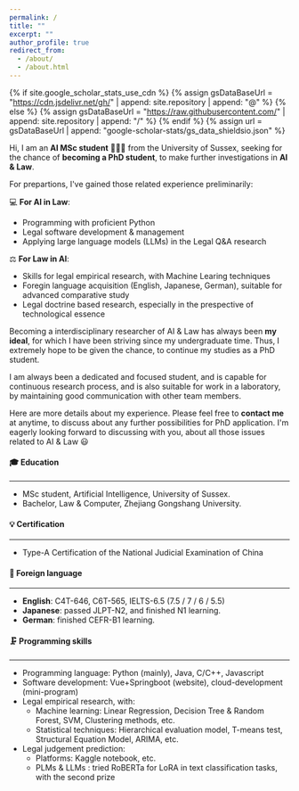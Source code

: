 ```yaml
---
permalink: /
title: ""
excerpt: ""
author_profile: true
redirect_from: 
  - /about/
  - /about.html
---
```


{% if site.google_scholar_stats_use_cdn %}
{% assign gsDataBaseUrl = "https://cdn.jsdelivr.net/gh/" | append: site.repository | append: "@" %}
{% else %}
{% assign gsDataBaseUrl = "https://raw.githubusercontent.com/" | append: site.repository | append: "/" %}
{% endif %}
{% assign url = gsDataBaseUrl | append: "google-scholar-stats/gs_data_shieldsio.json" %}

<span class='anchor' id='about-me'></span>

Hi, I am an __AI MSc student__ 👨🏻‍💻 from the University of Sussex, seeking for the chance of __becoming a PhD student__, to make further investigations in __AI & Law__.  


For prepartions, I've gained those related experience preliminarily:  
  
💻 __For AI in Law__:
* Programming with proficient Python 
* Legal software development & management
* Applying large language models (LLMs) in the Legal Q&A research

⚖️ __For Law in AI__:
* Skills for legal empirical research, with Machine Learing techniques
* Foregin language acquisition (English, Japanese, German), suitable for advanced comparative study
* Legal doctrine based research, especially in the prespective of technological essence

Becoming a interdisciplinary researcher of AI & Law has always been __my ideal__, for which I have been striving since my undergraduate time. Thus, I extremely hope to be given the chance, to continue my studies as a PhD student.

I am always been a dedicated and focused student, and is capable for continuous research process, and is also suitable for work in a laboratory, by maintaining good communication with other team members. 

Here are more details about my experience. Please feel free to __contact me__ at anytime, to discuss about any further possibilities for PhD application. I'm eagerly looking forward to discussing with you, about all those issues related to AI & Law 😃

#### 🎓 Education
--- 
* MSc student, Artificial Intelligence, University of Sussex.  
* Bachelor, Law & Computer, Zhejiang Gongshang University.

#### 💡 Certification
--- 
* Type-A Certification of the National Judicial Examination of China

#### 💬 Foreign language
--- 
* __English__: C4T-646, C6T-565, IELTS-6.5 (7.5 / 7 / 6 / 5.5)
* __Japanese__: passed JLPT-N2, and finished N1 learning.
* __German__: finished CEFR-B1 learning.

#### 🗜️ Programming skills
--- 
* Programming language: Python (mainly), Java, C/C++, Javascript
* Software development: Vue+Springboot (website), cloud-development (mini-program)
* Legal empirical research, with: 
  * Machine learning: Linear Regression, Decision Tree & Random Forest, SVM, Clustering methods, etc. 
  * Statistical techniques: Hierarchical evaluation model, T-means test, Structural Equation Model, ARIMA, etc.
* Legal judgement prediction:
   * Platforms: Kaggle notebook, etc.
   * PLMs & LLMs : tried RoBERTa for LoRA in text classification tasks, with the second prize


<!--
My research interest includes neural machine translation and computer vision. I have published more than 100 papers at the top international AI conferences with total <a href='https://scholar.google.com/citations?user=DhtAFkwAAAAJ'>google scholar citations <strong><span id='total_cit'>260000+</span></strong></a> (You can also use google scholar badge <a href='https://scholar.google.com/citations?user=DhtAFkwAAAAJ'><img src="https://img.shields.io/endpoint?url={{ url | url_encode }}&logo=Google%20Scholar&labelColor=f6f6f6&color=9cf&style=flat&label=citations"></a>).


# 🔥 News
- *2022.02*: &nbsp;🎉🎉 Lorem ipsum dolor sit amet, consectetur adipiscing elit. Vivamus ornare aliquet ipsum, ac tempus justo dapibus sit amet. 
- *2022.02*: &nbsp;🎉🎉 Lorem ipsum dolor sit amet, consectetur adipiscing elit. Vivamus ornare aliquet ipsum, ac tempus justo dapibus sit amet. 

# 📝 Publications 

<div class='paper-box'><div class='paper-box-image'><div><div class="badge">CVPR 2016</div><img src='images/500x300.png' alt="sym" width="100%"></div></div>
<div class='paper-box-text' markdown="1">

[Deep Residual Learning for Image Recognition](https://openaccess.thecvf.com/content_cvpr_2016/papers/He_Deep_Residual_Learning_CVPR_2016_paper.pdf)

**Kaiming He**, Xiangyu Zhang, Shaoqing Ren, Jian Sun

[**Project**](https://scholar.google.com/citations?view_op=view_citation&hl=zh-CN&user=DhtAFkwAAAAJ&citation_for_view=DhtAFkwAAAAJ:ALROH1vI_8AC) <strong><span class='show_paper_citations' data='DhtAFkwAAAAJ:ALROH1vI_8AC'></span></strong>
- Lorem ipsum dolor sit amet, consectetur adipiscing elit. Vivamus ornare aliquet ipsum, ac tempus justo dapibus sit amet. 
</div>
</div>

- [Lorem ipsum dolor sit amet, consectetur adipiscing elit. Vivamus ornare aliquet ipsum, ac tempus justo dapibus sit amet](https://github.com), A, B, C, **CVPR 2020**

# 🎖 Honors and Awards
- *2021.10* Lorem ipsum dolor sit amet, consectetur adipiscing elit. Vivamus ornare aliquet ipsum, ac tempus justo dapibus sit amet. 
- *2021.09* Lorem ipsum dolor sit amet, consectetur adipiscing elit. Vivamus ornare aliquet ipsum, ac tempus justo dapibus sit amet. 

# 📖 Educations
- *2019.06 - 2022.04 (now)*, Lorem ipsum dolor sit amet, consectetur adipiscing elit. Vivamus ornare aliquet ipsum, ac tempus justo dapibus sit amet. 
- *2015.09 - 2019.06*, Lorem ipsum dolor sit amet, consectetur adipiscing elit. Vivamus ornare aliquet ipsum, ac tempus justo dapibus sit amet. 

# 💬 Invited Talks
- *2021.06*, Lorem ipsum dolor sit amet, consectetur adipiscing elit. Vivamus ornare aliquet ipsum, ac tempus justo dapibus sit amet. 
- *2021.03*, Lorem ipsum dolor sit amet, consectetur adipiscing elit. Vivamus ornare aliquet ipsum, ac tempus justo dapibus sit amet.  \| [\[video\]](https://github.com/)

# 💻 Internships
- *2019.05 - 2020.02*, [Lorem](https://github.com/), China.
-->
